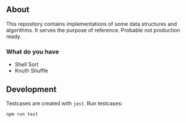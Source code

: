 ## About

This repository contains implementations of some data structures and algorithms. It serves the purpose of reference. Probable not production ready.

### What do you have

* Shell Sort
* Knuth Shuffle

## Development

Testcases are created with `jest`. Run testcases:

```
npm run test
```